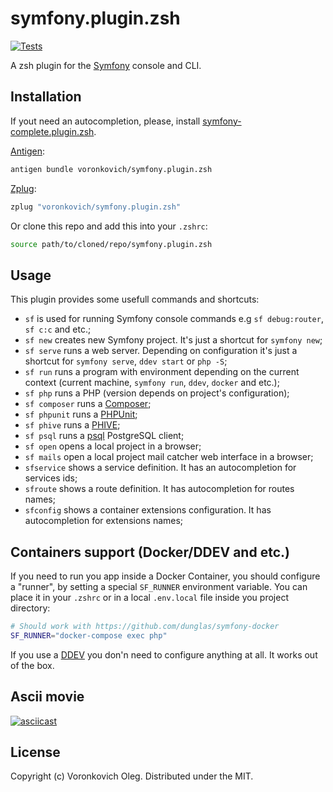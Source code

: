 # symfony.plugin.zsh

[![Tests](https://github.com/voronkovich/symfony.plugin.zsh/actions/workflows/tests.yaml/badge.svg)](https://github.com/voronkovich/symfony.plugin.zsh/actions/workflows/tests.yaml)

A zsh plugin for the [Symfony](https://symfony.com/) console and CLI.

## Installation

If yout need an autocompletion, please, install [symfony-complete.plugin.zsh](https://github.com/voronkovich/symfony-complete.plugin.zsh).

[Antigen](https://github.com/zsh-users/antigen):

```sh
antigen bundle voronkovich/symfony.plugin.zsh
```
[Zplug](https://github.com/zplug/zplug):

```sh
zplug "voronkovich/symfony.plugin.zsh"
```

Or clone this repo and add this into your `.zshrc`:

```sh
source path/to/cloned/repo/symfony.plugin.zsh
```

## Usage

This plugin provides some usefull commands and shortcuts:

- `sf` is used for running Symfony console commands e.g `sf debug:router`, `sf c:c` and etc.;
- `sf new` creates new Symfony project. It's just a shortcut for `symfony new`;
- `sf serve` runs a web server. Depending on configuration it's just a shortcut for `symfony serve`, `ddev start` or `php -S`;
- `sf run` runs a program with environment depending on the current context (current machine, `symfony run`, `ddev`, `docker` and etc.);
- `sf php` runs a PHP (version depends on project's configuration);
- `sf composer` runs a [Composer](https://getcomposer.org/);
- `sf phpunit` runs a [PHPUnit](https://phpunit.de/);
- `sf phive` runs a [PHIVE](https://phar.io/);
- `sf psql` runs a [psql](https://www.postgresql.org/docs/current/app-psql.html) PostgreSQL client;
- `sf open` opens a local project in a browser;
- `sf mails` open a local project mail catcher web interface in a browser;
- `sfservice` shows a service definition. It has an autocompletion for services ids;
- `sfroute` shows a route definition. It has autocompletion for routes names;
- `sfconfig` shows a container extensions configuration. It has autocompletion for extensions names;

## Containers support (Docker/DDEV and etc.)

If you need to run you app inside a Docker Container, you should configure a "runner", by setting a special `SF_RUNNER` environment variable. You can place it in your `.zshrc` or in a local `.env.local` file inside you project directory:

```sh
# Should work with https://github.com/dunglas/symfony-docker
SF_RUNNER="docker-compose exec php"
```

If you use a [DDEV](https://ddev.com/) you don'n need to configure anything at all. It works out of the box.

## Ascii movie

[![asciicast](https://asciinema.org/a/03shcf05p1wz0ppg2dambztig.png)](https://asciinema.org/a/03shcf05p1wz0ppg2dambztig)

## License

Copyright (c) Voronkovich Oleg. Distributed under the MIT.
